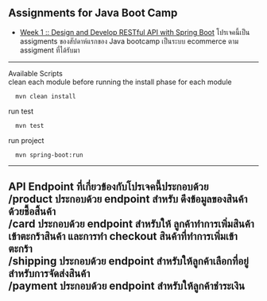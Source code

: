 ## Assignments for Java Boot Camp
* [Week 1 :: Design and Develop RESTful API with Spring Boot](https://github.com/up1/assignment-java-boot-camp/wiki/Week-01)
โปรเจคนี้เป็น assigments ของสัปดาห์แรกของ Java bootcamp เป็นระบบ ecommerce ตาม assigment ที่ได้รับมา
----------------------------------------------------------------------------------------------------------------------------------------------
Available Scripts\
 clean each module before running the install phase for each module
 ```
   mvn clean install
  ```
 run test
 ```
   mvn test
 ```
 run project
 ```
   mvn spring-boot:run
 ```
-----------------------------------------------------------------------------------------------------------------------------------------------
 
 API Endpoint ที่เกี่ยวข้องกับโปรเจคนี้ประกอบด้วย\
 /product ประกอบด้วย endpoint สำหรับ ดึงข้อมูลของสินค้าด้วยชื้อสิ้นค้า\
 /card ประกอบด้วย endpoint สำหรับให้ ลูกค้าทำการเพิ่มสินค้าเข้าตะกร้าสินค้า และการทำ checkout สินค้าที่ทำการเพิ่มเข้าตะกร้า\
 /shipping ประกอบด้วย endpoint สำหรับให้ลูกค้าเลือกที่อยู่สำหรับการจัดส่งสินค้า\
 /payment ประกอบด้วย endpoint สำหรับให้ลูกค้าชำระเงิน
-------------------------------------------------------------------------------------------------------------------------------------------------

